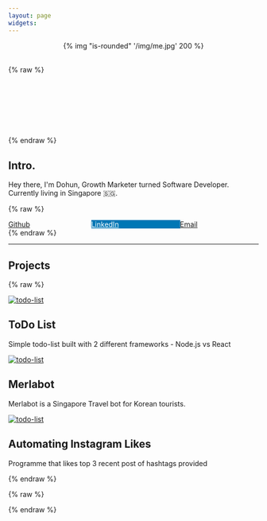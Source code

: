 ```yaml
---
layout: page
widgets:
---
```


<center>
  {% img "is-rounded" '/img/me.jpg' 200 %}
  <br>
  <br>

</center>

{% raw %}

<div class="wrapper">
    <div class="typewriter">
        <h1>
            <a href="" class="typewrite" data-period="2000"
                data-type='[ &quot;Hi, I’m Dohun.&quot;, &quot;I Love to Make Things.&quot;, &quot;I Love Great Design.&quot;, &quot; I Learn Everyday.&quot; ]'>
                <span class="wrap"></span>
            </a>
        </h1>
    </div>
</div>

{% endraw %}

## Intro.

Hey there, I'm Dohun, Growth Marketer turned Software Developer.
Currently living in Singapore 🇸🇬.

{% raw %}

<div id="contact-buttons" class="buttons is-centered">
  <a class="button is-dark is-medium" href="https://github.com/doinghun">
    <span class="icon"><i class="fab fa-github"></i></span>
    <span>Github</span>
  </a>
  <a class="button is-linkedin is-medium" href="https://www.linkedin.com/in/dohunkim1/">
    <span class="icon"><i class="fab fa-linkedin"></i></span>
    <span>LinkedIn</span>
  </a>
  <a class="button is-light is-medium" href="mailto:de.qtner@gmail.com">
    <span class="icon"><i class="far fa-envelope"></i></span>
    <span>Email</span>
  </a>
</div>
{% endraw %}

---

## **Projects**

{% raw %}

  <div class="card">
    <div class="card-image"><a data-link-name="main" href="/2019/12/09/todo-list/" class="image is-7by1"><img class="thumbnail" src="/2019/12/09/todo-list/todolist-cover.png" alt="todo-list"></a></div>
    <div class="card-content article">
    <h2><b> ToDo List </b></h2>
    <p>Simple todo-list built with 2 different frameworks - Node.js vs React </p>
    </div>
  </div>

  <div class="card">
    <div class="card-image"><a data-link-name="main" href="/2019/12/10/merlabot" class="image is-7by1"><img class="thumbnail" src="/2019/12/10/merlabot/merlabot-cover.png" alt="todo-list"></a></div>
    <div class="card-content article">
    <h2><b> Merlabot </b></h2>
    <p>Merlabot is a Singapore Travel bot for Korean tourists.</p>
    </div>
  </div>

  <div class="card">
    <div class="card-image"><a data-link-name="main" href="/2019/12/10/automating-instagram-likes" class="image is-7by1"><img class="thumbnail" src="/2019/12/10/automating-instagram-likes/like-machine.png" alt="todo-list"></a></div>
    <div class="card-content article">
    <h2><b> Automating Instagram Likes </b></h2>
    <p>Programme that likes top 3 recent post of hashtags provided</p>
    </div>
  </div>

{% endraw %}

{% raw %}

<style>

img.is-rounded {
    border-radius: 50%;
}

.buttons {
  width: 100%;
  display: flex;
}
.buttons a.button {
  flex-grow: 1;
}
a.button.is-linkedin {
  background-color: #0077B5;
  border-color: #0077B5;
  color: #FFF;
}
@media screen and (max-width: 720px) {
  .buttons a.button {
    width: 100%;
    margin-right: 0;
  }
}
.project-links {
  margin-bottom: 16px;
}

/* DEMO-SPECIFIC STYLES */
.wrapper {
  display: flex;
  justify-content: center;
}

.typewriter h1 span{
  color: #000000;
  font-size: 33px;
  font-family: inherit;
  overflow: hidden; /* Ensures the content is not revealed until the animation */
  border-right: .15em solid orange; /* The typwriter cursor */
  white-space: nowrap; /* Keeps the content on a single line */
  margin: 0 auto; /* Gives that scrolling effect as the typing happens */
  letter-spacing: 0em; /* Adjust as needed */
  animation: 
    typing 2s steps(30, end),
    blink-caret .5s step-end;
}

/* The typing effect */
@keyframes typing {
  from { width: 0 }
  to { width: 100% }
}

/* The typewriter cursor effect */
@keyframes blink-caret {
  from, to { border-color: transparent }
  50% { border-color: orange }
}
</style>

<script>
var TxtType = function(el, toRotate, period) {
        this.toRotate = toRotate;
        this.el = el;
        this.loopNum = 0;
        this.period = parseInt(period, 10) || 2000;
        this.txt = '';
        this.tick();
        this.isDeleting = false;
    };

    TxtType.prototype.tick = function() {
        var i = this.loopNum % this.toRotate.length;
        var fullTxt = this.toRotate[i];

        if (this.isDeleting) {
        this.txt = fullTxt.substring(0, this.txt.length - 1);
        } else {
        this.txt = fullTxt.substring(0, this.txt.length + 1);
        }

        this.el.innerHTML = '<span class="wrap">'+this.txt+'</span>';

        var that = this;
        var delta = 200 - Math.random() * 100;

        if (this.isDeleting) { delta /= 2; }

        if (!this.isDeleting && this.txt === fullTxt) {
        delta = this.period;
        this.isDeleting = true;
        } else if (this.isDeleting && this.txt === '') {
        this.isDeleting = false;
        this.loopNum++;
        delta = 500;
        }

        setTimeout(function() {
        that.tick();
        }, delta);
    };

    window.onload = function() {
        var elements = document.getElementsByClassName('typewrite');
        for (var i=0; i<elements.length; i++) {
            var toRotate = elements[i].getAttribute('data-type');
            var period = elements[i].getAttribute('data-period');
            console.log(toRotate)
            if (toRotate) {
              new TxtType(elements[i], JSON.parse(toRotate), period);
            }
        }
    };
</script>

{% endraw %}

